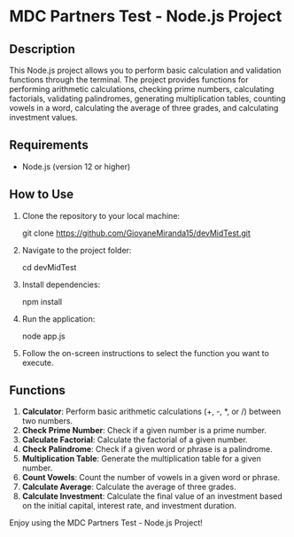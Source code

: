 # MDC Partners Test - Node.js Project

## Description
This Node.js project allows you to perform basic calculation and validation functions through the terminal. The project provides functions for performing arithmetic calculations, checking prime numbers, calculating factorials, validating palindromes, generating multiplication tables, counting vowels in a word, calculating the average of three grades, and calculating investment values.

## Requirements
- Node.js (version 12 or higher)

## How to Use
1. Clone the repository to your local machine:
    
    git clone https://github.com/GiovaneMiranda15/devMidTest.git

2. Navigate to the project folder:

    cd devMidTest

3. Install dependencies:

    npm install

4. Run the application:

    node app.js

5. Follow the on-screen instructions to select the function you want to execute.

## Functions
1. **Calculator**: Perform basic arithmetic calculations (+, -, *, or /) between two numbers.
2. **Check Prime Number**: Check if a given number is a prime number.
3. **Calculate Factorial**: Calculate the factorial of a given number.
4. **Check Palindrome**: Check if a given word or phrase is a palindrome.
5. **Multiplication Table**: Generate the multiplication table for a given number.
6. **Count Vowels**: Count the number of vowels in a given word or phrase.
7. **Calculate Average**: Calculate the average of three grades.
8. **Calculate Investment**: Calculate the final value of an investment based on the initial capital, interest rate, and investment duration.

Enjoy using the MDC Partners Test - Node.js Project!
